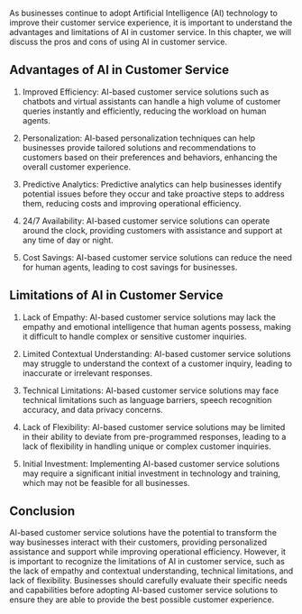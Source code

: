 
As businesses continue to adopt Artificial Intelligence (AI) technology to improve their customer service experience, it is important to understand the advantages and limitations of AI in customer service. In this chapter, we will discuss the pros and cons of using AI in customer service.

Advantages of AI in Customer Service
------------------------------------

1. Improved Efficiency: AI-based customer service solutions such as chatbots and virtual assistants can handle a high volume of customer queries instantly and efficiently, reducing the workload on human agents.

2. Personalization: AI-based personalization techniques can help businesses provide tailored solutions and recommendations to customers based on their preferences and behaviors, enhancing the overall customer experience.

3. Predictive Analytics: Predictive analytics can help businesses identify potential issues before they occur and take proactive steps to address them, reducing costs and improving operational efficiency.

4. 24/7 Availability: AI-based customer service solutions can operate around the clock, providing customers with assistance and support at any time of day or night.

5. Cost Savings: AI-based customer service solutions can reduce the need for human agents, leading to cost savings for businesses.

Limitations of AI in Customer Service
-------------------------------------

1. Lack of Empathy: AI-based customer service solutions may lack the empathy and emotional intelligence that human agents possess, making it difficult to handle complex or sensitive customer inquiries.

2. Limited Contextual Understanding: AI-based customer service solutions may struggle to understand the context of a customer inquiry, leading to inaccurate or irrelevant responses.

3. Technical Limitations: AI-based customer service solutions may face technical limitations such as language barriers, speech recognition accuracy, and data privacy concerns.

4. Lack of Flexibility: AI-based customer service solutions may be limited in their ability to deviate from pre-programmed responses, leading to a lack of flexibility in handling unique or complex customer inquiries.

5. Initial Investment: Implementing AI-based customer service solutions may require a significant initial investment in technology and training, which may not be feasible for all businesses.

Conclusion
----------

AI-based customer service solutions have the potential to transform the way businesses interact with their customers, providing personalized assistance and support while improving operational efficiency. However, it is important to recognize the limitations of AI in customer service, such as the lack of empathy and contextual understanding, technical limitations, and lack of flexibility. Businesses should carefully evaluate their specific needs and capabilities before adopting AI-based customer service solutions to ensure they are able to provide the best possible customer experience.
